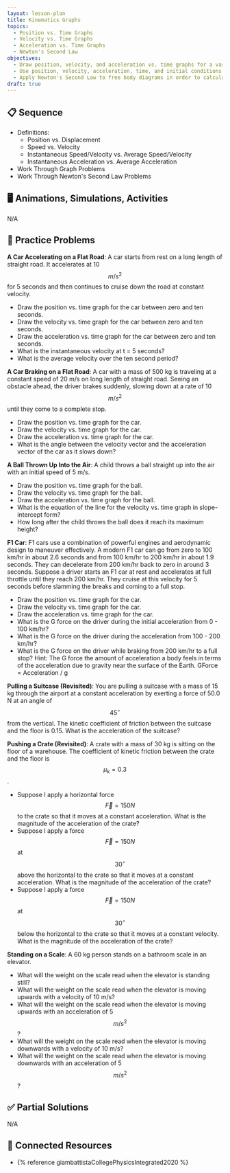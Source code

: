 ```yaml
---
layout: lesson-plan
title: Kinematics Graphs
topics:
  - Position vs. Time Graphs
  - Velocity vs. Time Graphs
  - Acceleration vs. Time Graphs
  - Newton's Second Law
objectives:
  - Draw position, velocity, and acceleration vs. time graphs for a variety of physical situations
  - Use position, velocity, acceleration, time, and initial conditions to fully analyze the motion of a system
  - Apply Newton's Second Law to free body diagrams in order to calculate the acceleration of the body
draft: true
---
```


## 📋 Sequence

* Definitions:
  * Position vs. Displacement
  * Speed vs. Velocity
  * Instantaneous Speed/Velocity vs. Average Speed/Velocity
  * Instantaneous Acceleration vs. Average Acceleration
* Work Through Graph Problems
* Work Through Newton's Second Law Problems

## 🖥️ Animations, Simulations, Activities

N/A

## 📝 Practice Problems

**A Car Accelerating on a Flat Road**: A car starts from rest on a long length of straight road. It accelerates at 10 $$m/s^2$$ for 5 seconds and then continues to cruise down the road at constant velocity.

* Draw the position vs. time graph for the car between zero and ten seconds.
* Draw the velocity vs. time graph for the car between zero and ten seconds.
* Draw the acceleration vs. time graph for the car between zero and ten seconds.
* What is the instantaneous velocity at t = 5 seconds?
* What is the average velocity over the ten second period?

**A Car Braking on a Flat Road**: A car with a mass of 500 kg is traveling at a constant speed of 20 m/s on long length of straight road. Seeing an obstacle ahead, the driver brakes suddenly, slowing down at a rate of 10 $$m/s^2$$ until they come to a complete stop.

* Draw the position vs. time graph for the car.
* Draw the velocity vs. time graph for the car.
* Draw the acceleration vs. time graph for the car.
* What is the angle between the velocity vector and the acceleration vector of the car as it slows down?

**A Ball Thrown Up Into the Air**: A child throws a ball straight up into the air with an initial speed of 5 m/s.

* Draw the position vs. time graph for the ball.
* Draw the velocity vs. time graph for the ball.
* Draw the acceleration vs. time graph for the ball.
* What is the equation of the line for the velocity vs. time graph in slope-intercept form?
* How long after the child throws the ball does it reach its maximum height?

**F1 Car**: F1 cars use a combination of powerful engines and aerodynamic design to maneuver effectively. A modern F1 car can go from zero to 100 km/hr in about 2.6 seconds and from 100 km/hr to 200 km/hr in about 1.9 seconds. They can decelerate from 200 km/hr back to zero in around 3 seconds. Suppose a driver starts an F1 car at rest and accelerates at full throttle until they reach 200 km/hr. They cruise at this velocity for 5 seconds before slamming the breaks and coming to a full stop.

* Draw the position vs. time graph for the car.
* Draw the velocity vs. time graph for the car.
* Draw the acceleration vs. time graph for the car.
* What is the G force on the driver during the initial acceleration from 0 - 100 km/hr?
* What is the G force on the driver during the acceleration from 100 - 200 km/hr?
* What is the G force on the driver while braking from 200 km/hr to a full stop?
Hint: The G force the amount of acceleration a body feels in terms of the acceleration due to gravity near the surface of the Earth. GForce = Acceleration / g

**Pulling a Suitcase (Revisited)**: You are pulling a suitcase with a mass of 15 kg through the airport at a constant acceleration by exerting a force of 50.0 N at an angle of $$45^\circ$$ from the vertical. The kinetic coefficient of friction between the suitcase and the floor is 0.15. What is the acceleration of the suitcase?

**Pushing a Crate (Revisited)**: A crate with a mass of 30 kg is sitting on the floor of a warehouse. The coefficient of kinetic friction between the crate and the floor is $$\mu_k = 0.3$$.

* Suppose I apply a horizontal force $$\vec{F} = 150 N$$ to the crate so that it moves at a constant acceleration. What is the magnitude of the acceleration of the crate?
* Suppose I apply a force $$\vec{F} = 150 N$$ at $$30^\circ$$ above the horizontal to the crate so that it moves at a constant acceleration. What is the magnitude of the acceleration of the crate?
* Suppose I apply a force $$\vec{F} = 150 N$$ at $$30^\circ$$ below the horizontal to the crate so that it moves at a constant velocity. What is the magnitude of the acceleration of the crate?

**Standing on a Scale**: A 60 kg person stands on a bathroom scale in an elevator.

* What will the weight on the scale read when the elevator is standing still?
* What will the weight on the scale read when the elevator is moving upwards with a velocity of 10 m/s?
* What will the weight on the scale read when the elevator is moving upwards with an acceleration of 5 $$m/s^2$$?
* What will the weight on the scale read when the elevator is moving downwards with a velocity of 10 m/s?
* What will the weight on the scale read when the elevator is moving downwards with an acceleration of 5 $$m/s^2$$?

## ✅ Partial Solutions

N/A

## 📘 Connected Resources

* {% reference giambattistaCollegePhysicsIntegrated2020 %}
